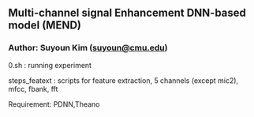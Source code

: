 ## Multi-channel signal Enhancement DNN-based model (MEND) ##

### Author: Suyoun Kim (suyoun@cmu.edu) ###


0.sh : running experiment

steps_featext : scripts for feature extraction, 5 channels (except mic2), mfcc, fbank, fft 





Requirement: PDNN,Theano